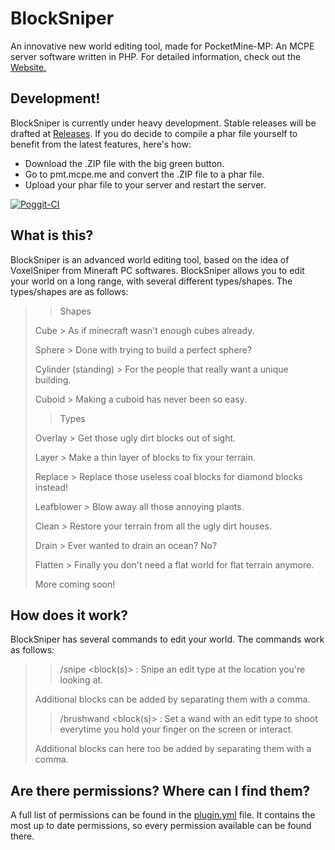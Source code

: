# BlockSniper
An innovative new world editing tool, made for PocketMine-MP: An MCPE server software written in PHP.
For detailed information, check out the [Website.](http://blocksniper.tk/)

## Development!
BlockSniper is currently under heavy development. Stable releases will be drafted at [Releases](https://github.com/Sandertv/BlockSniper/releases).
If you do decide to compile a phar file yourself to benefit from the latest features, here's how:
 - Download the .ZIP file with the big green button.
 - Go to pmt.mcpe.me and convert the .ZIP file to a phar file.
 - Upload your phar file to your server and restart the server.

[![Poggit-CI](https://poggit.pmmp.io/ci.badge/Sandertv/BlockSniper/BlockSniper)](https://poggit.pmmp.io/ci/Sandertv/BlockSniper/BlockSniper)

## What is this?
BlockSniper is an advanced world editing tool, based on the idea of VoxelSniper from Mineraft PC softwares.
BlockSniper allows you to edit your world on a long range, with several different types/shapes. The types/shapes are as follows:

>> Shapes
>
> Cube      > As if minecraft wasn't enough cubes already.
>
> Sphere    > Done with trying to build a perfect sphere?
>
> Cylinder (standing) > For the people that really want a unique building.
>
> Cuboid    > Making a cuboid has never been so easy.
>
>> Types
>
> Overlay   > Get those ugly dirt blocks out of sight.
>
> Layer     > Make a thin layer of blocks to fix your terrain.
>
> Replace   > Replace those useless coal blocks for diamond blocks instead!
>
> Leafblower > Blow away all those annoying plants.
>
> Clean     > Restore your terrain from all the ugly dirt houses.
>
> Drain     > Ever wanted to drain an ocean? No?
>
> Flatten   > Finally you don't need a flat world for flat terrain anymore.
>
> More coming soon!

## How does it work?
BlockSniper has several commands to edit your world. The commands work as follows:
>> /snipe <type> <radius> <block(s)> : Snipe an edit type at the location you're looking at.
>
> Additional blocks can be added by separating them with a comma.
>
>
>> /brushwand <type> <radius> <block(s)> : Set a wand with an edit type to shoot everytime you hold your finger on the screen or interact.
>
> Additional blocks can here too be added by separating them with a comma.

## Are there permissions? Where can I find them?
A full list of permissions can be found in the [plugin.yml](https://github.com/Sandertv/BlockSniper/blob/master/plugin.yml) file. 
It contains the most up to date permissions, so every permission available can be found there.

